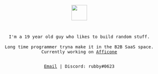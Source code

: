 </br></br>
<p align="center">
<img src="https://i.imgur.com/LRwUpyS.png" width="50" length="50"/>
</p>

 </br>
<p align="center">
<samp>
I'm a 19 year old guy who likes to build random stuff.
</samp>
</br></br>
<samp>
Long time programmer tryna make it in the B2B SaaS space.
</samp>

<samp>
Currently working on <a href="https://afficone.com">Afficone</a>
</samp>
</br></br>
</p>
<samp>
<p align="center">
<a href="mailto:krisdbusiness@gmail.com">Email</a> | <a>Discord: rubby#0623</a>
</p>

<br/>
<br/>

